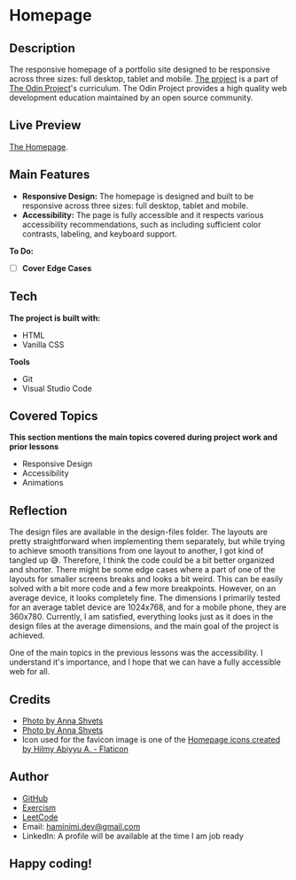 # Homepage
## Description
The responsive homepage of a portfolio site designed to be responsive across three sizes: full desktop, tablet and mobile. [The project](https://www.theodinproject.com/lessons/node-path-advanced-html-and-css-homepage) is a part of [The Odin Project](https://www.theodinproject.com/dashboard)'s curriculum. The Odin Project provides a high quality web development education maintained by an open source community.
## Live Preview
[The Homepage](https://haminimi.github.io/homepage/).
## Main Features
- **Responsive Design:** The homepage is designed and built to be responsive across three sizes: full desktop, tablet and mobile.
- **Accessibility:** The page is fully accessible and it respects various accessibility recommendations, such as including sufficient color contrasts, labeling, and keyboard support.

**To Do:**
- [ ] **Cover Edge Cases**
## Tech
**The project is built with:**
- HTML
- Vanilla CSS

**Tools**
- Git
- Visual Studio Code
## Covered Topics
**This section mentions the main topics covered during project work and prior lessons**
- Responsive Design
- Accessibility
- Animations
## Reflection
The design files are available in the design-files folder. The layouts are pretty straightforward when implementing them separately, but while trying to achieve smooth transitions from one layout to another, I got kind of tangled up 😅. Therefore, I think the code could be a bit better organized and shorter. There might be some edge cases where a part of one of the layouts for smaller screens breaks and looks a bit weird. This can be easily solved with a bit more code and a few more breakpoints. However, on an average device, it looks completely fine. The dimensions I primarily tested for an average tablet device are 1024x768, and for a mobile phone, they are 360x780. Currently, I am satisfied, everything looks just as it does in the design files at the average dimensions, and the main goal of the project is achieved.

One of the main topics in the previous lessons was the accessibility. I understand it's importance, and I hope that we can have a fully accessible web for all.
<!-- 
For different layouts there are different versions of the same image.-->
## Credits
- [Photo by Anna Shvets](https://www.pexels.com/photo/woman-in-black-blazer-3727474/)
- [Photo by Anna Shvets](https://www.pexels.com/photo/woman-in-black-blazer-sitting-on-black-office-chair-3727464/)
- Icon used for the favicon image is one of the [Homepage icons created by Hilmy Abiyyu A. - Flaticon](https://www.flaticon.com/free-icons/homepage)
## Author
- [GitHub](https://github.com/Haminimi)
- [Exercism](https://exercism.org/profiles/Haminimi)
- [LeetCode](https://leetcode.com/Haminimi/)
- Email: haminimi.dev@gmail.com
- LinkedIn: A profile will be available at the time I am job ready
## Happy coding!